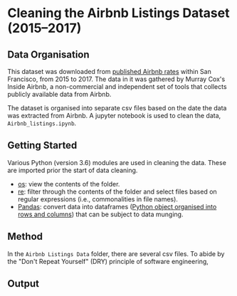 # Cleaning the Airbnb Listings Dataset (2015–2017)
## Data Organisation
This dataset was downloaded from [published Airbnb rates](http://insideairbnb.com/san-francisco/?neighbourhood=&filterEntireHomes=false&filterHighlyAvailable=false&filterRecentReviews=false&filterMultiListings=false) within San Francisco, from 2015 to 2017. The data in it was gathered by Murray Cox's Inside Airbnb, a non-commercial and independent set of tools that collects publicly available data from Airbnb.

The dataset is organised into separate csv files based on the date the data was extracted from Airbnb. A jupyter notebook is used to clean the data, `Airbnb_listings.ipynb`.


## Getting Started
Various Python (version 3.6) modules are used in cleaning the data. These are imported prior the start of data cleaning.
- [os](https://docs.python.org/3/library/os.html): view the contents of the folder. 
- [re](https://docs.python.org/3/library/re.html): filter through the contents of the folder and select files based on regular expressions (i.e., commonalities in file names).
- [Pandas](http://pandas.pydata.org/pandas-docs/version/0.15/tutorials.html): convert data into dataframes ([Python object organised into rows and columns](https://towardsdatascience.com/a-quick-introduction-to-the-pandas-python-library-f1b678f34673)) that can be subject to data munging.

## Method
In the `Airbnb Listings Data` folder, there are several csv files. To abide by the "Don't Repeat Yourself" (DRY) principle of software engineering, 

## Output